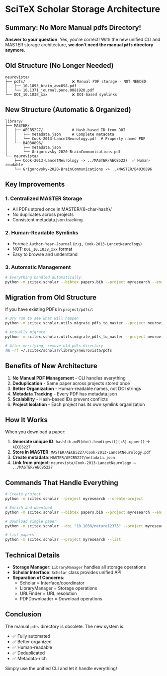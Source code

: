 # SciTeX Scholar Storage Architecture

## Summary: No More Manual pdfs Directory!

**Answer to your question**: Yes, you're correct! With the new unified CLI and MASTER storage architecture, **we don't need the manual `pdfs` directory anymore**.

## Old Structure (No Longer Needed)
```
neurovista/
├── pdfs/                     ❌ Manual PDF storage - NOT NEEDED
│   ├── 10.1093_brain_awx098.pdf
│   └── 10.1371_journal.pone.0081920.pdf
└── DOI_10.1038_xxx           ❌ DOI-based symlinks
```

## New Structure (Automatic & Organized)
```
library/
├── MASTER/
│   ├── AECB5227/             # Hash-based ID from DOI
│   │   ├── metadata.json     # Complete metadata
│   │   └── Cook-2013-LancetNeurology.pdf  # Properly named PDF
│   └── B4030896/
│       ├── metadata.json
│       └── Grigorovsky-2020-BrainCommunications.pdf
└── neurovista/
    ├── Cook-2013-LancetNeurology -> ../MASTER/AECB5227  ✅ Human-readable
    └── Grigorovsky-2020-BrainCommunications -> ../MASTER/B4030896

```

## Key Improvements

### 1. **Centralized MASTER Storage**
- All PDFs stored once in MASTER/{8-char-hash}/
- No duplicates across projects
- Consistent metadata.json tracking

### 2. **Human-Readable Symlinks**
- Format: `Author-Year-Journal` (e.g., `Cook-2013-LancetNeurology`)
- NOT: `DOI_10.1038_xxx` format
- Easy to browse and understand

### 3. **Automatic Management**
```bash
# Everything handled automatically:
python -m scitex.scholar --bibtex papers.bib --project myresearch --enrich --download
```

## Migration from Old Structure

If you have existing PDFs in `project/pdfs/`:

```bash
# Dry run to see what will happen
python -m scitex.scholar.utils.migrate_pdfs_to_master --project neurovista --dry-run

# Actually migrate
python -m scitex.scholar.utils.migrate_pdfs_to_master --project neurovista

# After verifying, remove old pdfs directory
rm -rf ~/.scitex/scholar/library/neurovista/pdfs
```

## Benefits of New Architecture

1. **No Manual PDF Management** - CLI handles everything
2. **Deduplication** - Same paper across projects stored once
3. **Better Organization** - Human-readable names, not DOI strings
4. **Metadata Tracking** - Every PDF has metadata.json
5. **Scalability** - Hash-based IDs prevent conflicts
6. **Project Isolation** - Each project has its own symlink organization

## How It Works

When you download a paper:

1. **Generate unique ID**: `hashlib.md5(doi).hexdigest()[:8].upper()` → `AECB5227`
2. **Store in MASTER**: `MASTER/AECB5227/Cook-2013-LancetNeurology.pdf`
3. **Create metadata**: `MASTER/AECB5227/metadata.json`
4. **Link from project**: `neurovista/Cook-2013-LancetNeurology → ../MASTER/AECB5227`

## Commands That Handle Everything

```bash
# Create project
python -m scitex.scholar --project myresearch --create-project

# Enrich and download
python -m scitex.scholar --bibtex papers.bib --project myresearch --enrich --download

# Download single paper
python -m scitex.scholar --doi "10.1038/nature12373" --project myresearch --download

# List papers
python -m scitex.scholar --project myresearch --list
```

## Technical Details

- **Storage Manager**: `LibraryManager` handles all storage operations
- **Scholar Interface**: `Scholar` class provides unified API
- **Separation of Concerns**:
  - Scholar = Interface/coordinator
  - LibraryManager = Storage operations
  - URLFinder = URL resolution
  - PDFDownloader = Download operations

## Conclusion

The manual `pdfs` directory is obsolete. The new system is:
- ✅ Fully automated
- ✅ Better organized
- ✅ Human-readable
- ✅ Deduplicated
- ✅ Metadata-rich

Simply use the unified CLI and let it handle everything!